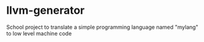 # llvm-generator
School project to translate a simple programming language named "mylang" to low level machine code
